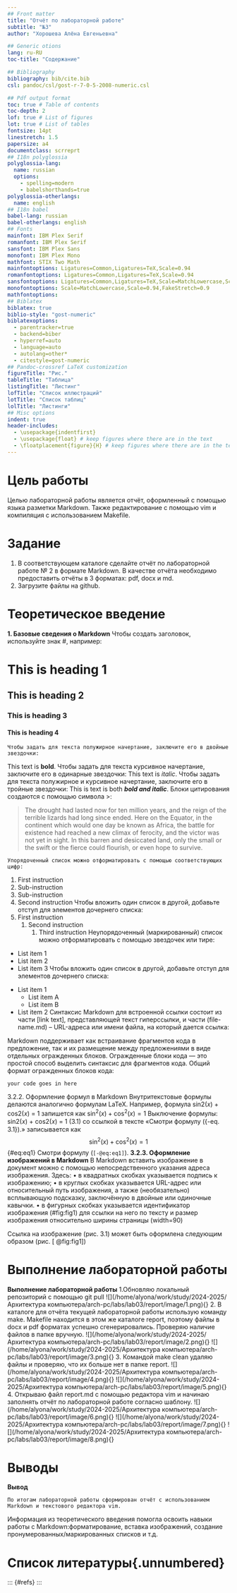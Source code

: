```yaml
---
## Front matter
title: "Oтчёт по лабораторной работе"
subtitle: "№3"
author: "Хорошева Алёна Евгеньевна"

## Generic otions
lang: ru-RU
toc-title: "Содержание"

## Bibliography
bibliography: bib/cite.bib
csl: pandoc/csl/gost-r-7-0-5-2008-numeric.csl

## Pdf output format
toc: true # Table of contents
toc-depth: 2
lof: true # List of figures
lot: true # List of tables
fontsize: 14pt
linestretch: 1.5
papersize: a4
documentclass: scrreprt
## I18n polyglossia
polyglossia-lang:
  name: russian
  options:
	- spelling=modern
	- babelshorthands=true
polyglossia-otherlangs:
  name: english
## I18n babel
babel-lang: russian
babel-otherlangs: english
## Fonts
mainfont: IBM Plex Serif
romanfont: IBM Plex Serif
sansfont: IBM Plex Sans
monofont: IBM Plex Mono
mathfont: STIX Two Math
mainfontoptions: Ligatures=Common,Ligatures=TeX,Scale=0.94
romanfontoptions: Ligatures=Common,Ligatures=TeX,Scale=0.94
sansfontoptions: Ligatures=Common,Ligatures=TeX,Scale=MatchLowercase,Scale=0.94
monofontoptions: Scale=MatchLowercase,Scale=0.94,FakeStretch=0.9
mathfontoptions:
## Biblatex
biblatex: true
biblio-style: "gost-numeric"
biblatexoptions:
  - parentracker=true
  - backend=biber
  - hyperref=auto
  - language=auto
  - autolang=other*
  - citestyle=gost-numeric
## Pandoc-crossref LaTeX customization
figureTitle: "Рис."
tableTitle: "Таблица"
listingTitle: "Листинг"
lofTitle: "Список иллюстраций"
lotTitle: "Список таблиц"
lolTitle: "Листинги"
## Misc options
indent: true
header-includes:
  - \usepackage{indentfirst}
  - \usepackage{float} # keep figures where there are in the text
  - \floatplacement{figure}{H} # keep figures where there are in the text
---
```


# Цель работы

Целью лабораторной работы является отчёт, оформленный с помощью языка разметки Markdown. Также редактирование с помощью vim и компиляция с использованием Makefile.

# Задание

1. В соответствующем каталоге сделайте отчёт по лабораторной работе № 2 в формате Markdown. В качестве отчёта необходимо предоставить отчёты в 3 форматах: pdf, docx и md.
2. Загрузите файлы на github.

# Теоретическое введение
**1. Базовые сведения о Markdown**
	Чтобы создать заголовок, используйте знак #, например:
# This is heading 1
## This is heading 2
### This is heading 3
#### This is heading 4
	Чтобы задать для текста полужирное начертание, заключите его в двойные звездочки:
This text is **bold**.
	Чтобы задать для текста курсивное начертание, заключите его в одинарные звездочки:
This text is *italic*.
	Чтобы задать для текста полужирное и курсивное начертание, заключите его в тройные звездочки:
This is text is both ***bold and italic***.
	Блоки цитирования создаются с помощью символа >:
> The drought had lasted now for ten million years, and the reign of the
terrible lizards had long since ended. Here on the Equator, in the
continent which would one day be known as Africa, the battle for existence
had reached a new climax of ferocity, and the victor was not yet in sight.
In this barren and desiccated land, only the small or the swift or the
fierce could flourish, or even hope to survive.

	Упорядоченный список можно отформатировать с помощью соответствующих цифр:
1. First instruction
1. Sub-instruction
1. Sub-instruction
1. Second instruction
	Чтобы вложить один список в другой, добавьте отступ для элементов дочернего списка:
1. First instruction
	1. Second instruction
		1. Third instruction
	Неупорядоченный (маркированный) список можно отформатировать с помощью звездочек или тире:
* List item 1
* List item 2
* List item 3
	Чтобы вложить один список в другой, добавьте отступ для элементов дочернего списка:
- List item 1
	- List item A
	- List item B
- List item 2
	Синтаксис Markdown для встроенной ссылки состоит из части [link text], представляющей текст гиперссылки, и части (file-name.md) – URL-адреса или имени файла, на который дается ссылка:

Markdown поддерживает как встраивание фрагментов кода в предложение, так и их размещение между предложениями в виде отдельных огражденных блоков. Огражденные блоки кода — это простой способ выделить синтаксис для фрагментов кода. Общий формат огражденных блоков кода:
``` language
your code goes in here
```
3.2.2. Оформление формул в Markdown
	Внутритекстовые формулы делаются аналогично формулам LaTeX. Например, формула sin2(𝑥) + cos2(𝑥) = 1 запишется как $\sin^2 (x) + \cos^2 (x) = 1$
	Выключение формулы:
		sin2(𝑥) + cos2(𝑥) = 1 (3.1) со ссылкой в тексте «Смотри формулу ({-eq. 3.1}).» записывается как$$\sin^2 (x) + \cos^2 (x) = 1$$ {#eq:eq1}
Смотри формулу (`[-@eq:eq1]`).
**3.2.3. Оформление изображений в Markdown**
    В Markdown вставить изображение в документ можно с помощью непосредственного указания адреса изображения.
    Здесь:
• в квадратных скобках указывается подпись к изображению;
• в круглых скобках указывается URL-адрес или относительный путь изображения, а также (необязательно) всплывающую подсказку, заключённую в двойные или одиночные кавычки.
• в фигурных скобках указывается идентификатор изображения (#fig:fig1) для ссылки на него по тексту и размер изображения относительно ширины страницы (width=90)

Ссылка на изображение (рис. 3.1) может быть оформлена следующим образом (рис. [
@fig:fig1])

# Выполнение лабораторной работы

**Выполнение лабораторной работы**
1.Обновляю локальный репозиторий с помощью git pull
![](/home/alyona/work/study/2024-2025/Архитектура компьютера/arch-pc/labs/lab03/report/image/1.png){}
2. В каталоге для отчёта текущей лабораторной работы использую команду make. Makefile находится в этом же каталоге report, поэтому файлы в docx и pdf форматах успешно сгенерировались. Проверяю наличие файлов в папке вручную.
![](/home/alyona/work/study/2024-2025/Архитектура компьютера/arch-pc/labs/lab03/report/image/2.png){}
![](/home/alyona/work/study/2024-2025/Архитектура компьютера/arch-pc/labs/lab03/report/image/3.png){}
3. Командой make clean удаляю файлы и проверяю, что их больше нет в папке report.
![](/home/alyona/work/study/2024-2025/Архитектура компьютера/arch-pc/labs/lab03/report/image/4.png){}
![](/home/alyona/work/study/2024-2025/Архитектура компьютера/arch-pc/labs/lab03/report/image/5.png){}
4. Открываю файл report.md с помощью редактора vim и начинаю заполнять отчёт по лабораторной работе согласно шаблону. 
![](/home/alyona/work/study/2024-2025/Архитектура компьютера/arch-pc/labs/lab03/report/image/6.png){}
![](/home/alyona/work/study/2024-2025/Архитектура компьютера/arch-pc/labs/lab03/report/image/7.png){}
![](/home/alyona/work/study/2024-2025/Архитектура компьютера/arch-pc/labs/lab03/report/image/8.png){}
# Выводы
**Вывод**

    По итогам лабораторной работы сформирован отчёт с использованием Markdown и текстового редактора vim.
Информация из теоретического введения помогла освоить навыки работы с Markdown:форматирование, вставка изображений, создание пронумерованных/маркированных списков и т.д.


# Список литературы{.unnumbered}

::: {#refs}
:::

